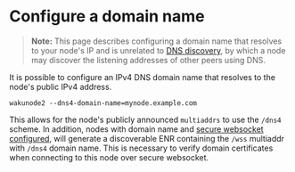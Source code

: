 # Configure a domain name

> **Note:** This page describes configuring a domain name that resolves to your node's IP
and is unrelated to [DNS discovery](./configure-dns-disc.md),
by which a node may discover the listening addresses of other peers using DNS.

It is possible to configure an IPv4 DNS domain name that resolves to the node's public IPv4 address.

```shell
wakunode2 --dns4-domain-name=mynode.example.com
```

This allows for the node's publicly announced `multiaddrs` to use the `/dns4` scheme.
In addition, nodes with domain name and [secure websocket configured](./configure-websocket.md),
will generate a discoverable ENR containing the `/wss` multiaddr with `/dns4` domain name.
This is necessary to verify domain certificates when connecting to this node over secure websocket.